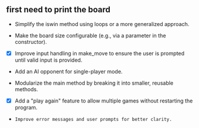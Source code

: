 
## first need to print the board

-   Simplify the iswin method using loops or a more generalized approach.

-   Make the board size configurable (e.g., via a parameter in the constructor).

- [x]  Improve input handling in make_move to ensure the user is prompted until valid input is provided.

-   Add an AI opponent for single-player mode.

-    Modularize the main method by breaking it into smaller, reusable methods.

- [x]  Add a "play again" feature to allow multiple games without restarting the program.

-     Improve error messages and user prompts for better clarity.


